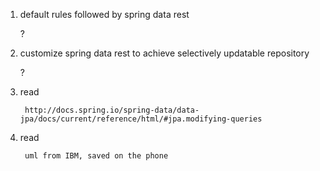 1. default rules followed by spring data rest 

	?
	
2. customize spring data rest to achieve selectively updatable repository

	?
	
	
3. read 

		http://docs.spring.io/spring-data/data-jpa/docs/current/reference/html/#jpa.modifying-queries
	

4. read

		uml from IBM, saved on the phone

	